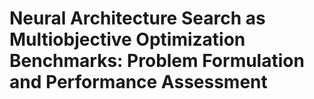 # Neural Architecture Search as Multiobjective Optimization Benchmarks: Problem Formulation and Performance Assessment

